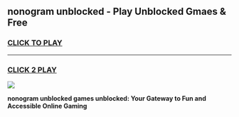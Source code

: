 
## nonogram unblocked - Play Unblocked Gmaes & Free
<h3>
<a href="https://news.freeplayer.one?title=nonogram_unblocked&ref=16F">CLICK TO PLAY</a></h3>
<hr>

<h3>
<a href="https://news.freeplayer.one?title=nonogram_unblocked&ref=16F">CLICK 2 PLAY</a>
  
</h3>

<a href="https://news.freeplayer.one?title=nonogram_unblocked&ref=16F/"><img src="https://clearcache.store/games.png"></a>


**nonogram unblocked games unblocked: Your Gateway to Fun and Accessible Online Gaming**
